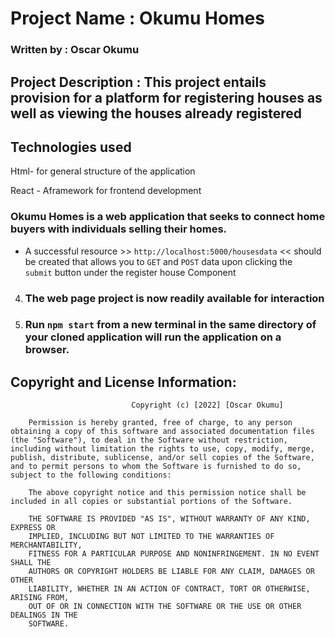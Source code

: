 # Project Name : Okumu Homes


### Written by : Oscar Okumu

 ## Project Description : This project entails provision for a platform for registering houses as well as viewing the houses already registered
 ## Technologies used
   Html- for general structure of the application
   
   React - Aframework for frontend development
 ### Okumu Homes is a web application that seeks to connect home buyers with individuals selling their homes.
   - A successful resource >> `http://localhost:5000/housesdata` << should be created that allows you to `GET` and `POST` data upon clicking the ` submit` button under the register house Component


4.  ###  The web page project is now readily available for interaction

5.  ### Run `npm start` from a new terminal in the same directory of your cloned application will run the application on a browser.

## Copyright and License Information: 
                               Copyright (c) [2022] [Oscar Okumu]

        Permission is hereby granted, free of charge, to any person obtaining a copy of this software and associated documentation files (the "Software"), to deal in the Software without restriction, including without limitation the rights to use, copy, modify, merge, publish, distribute, sublicense, and/or sell copies of the Software, and to permit persons to whom the Software is furnished to do so, subject to the following conditions:
        
        The above copyright notice and this permission notice shall be included in all copies or substantial portions of the Software.

        THE SOFTWARE IS PROVIDED "AS IS", WITHOUT WARRANTY OF ANY KIND, EXPRESS OR
        IMPLIED, INCLUDING BUT NOT LIMITED TO THE WARRANTIES OF MERCHANTABILITY,
        FITNESS FOR A PARTICULAR PURPOSE AND NONINFRINGEMENT. IN NO EVENT SHALL THE
        AUTHORS OR COPYRIGHT HOLDERS BE LIABLE FOR ANY CLAIM, DAMAGES OR OTHER
        LIABILITY, WHETHER IN AN ACTION OF CONTRACT, TORT OR OTHERWISE, ARISING FROM,
        OUT OF OR IN CONNECTION WITH THE SOFTWARE OR THE USE OR OTHER DEALINGS IN THE
        SOFTWARE.
